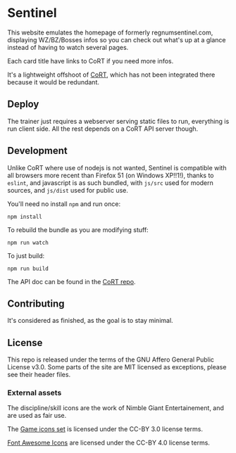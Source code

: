 # Sentinel

This website emulates the homepage of formerly regnumsentinel.com, displaying
WZ/BZ/Bosses infos so you can check out what's up at a glance instead of having
to watch several pages.

Each card title have links to CoRT if you need more infos.

It's a lightweight offshoot of [CoRT](https://github.com/mascaldotfr/CoRT),
which has not been integrated there because it would be redundant.

## Deploy

The trainer just requires a webserver serving static files to run, everything
is run client side. All the rest depends on a CoRT API server though.

## Development

Unlike CoRT where use of nodejs is not wanted, Sentinel is compatible with all
browsers more recent than Firefox 51 (on Windows XP!!1!), thanks to `eslint`,
and javascript is as such bundled, with `js/src` used for modern sources, and
`js/dist` used for public use.

You'll need no install `npm` and run once:

```
npm install
```

To rebuild the bundle as you are modifying stuff:

```
npm run watch
```

To just build:

```
npm run build
```

The API doc can be found in the [CoRT repo](https://github.com/mascaldotfr/CoRT/tree/main/api/bin/sentinel).

## Contributing

It's considered as finished, as the goal is to stay minimal.

## License

   This repo is released under the terms of the GNU Affero General Public
   License v3.0.
   Some parts of the site are MIT licensed as exceptions, please see their
   header files.

### External assets

The discipline/skill icons are the work of Nimble Giant
Entertainement, and are used as fair use.

The [Game icons set](https://game-icons.net/) is licensed
under the CC-BY 3.0 license terms.

[Font Awesome Icons](https://fontawesome.com/license/free) are licensed
under the CC-BY 4.0 license terms.

